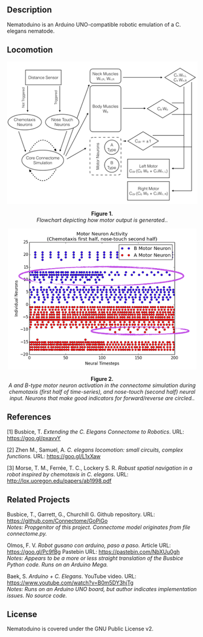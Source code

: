 ## Description

Nematoduino is an Arduino UNO-compatible robotic emulation of a C. elegans nematode.

## Locomotion

<p align="center"><img width=700 src="/images/flow.jpeg"></p>
<p align="center"><b>Figure 1.</b><br><i>Flowchart depicting how motor output is generated.</i>.</p>

<p align="center"><img width=500 src="/images/signature_motor_neurons.png"></p>
<p align="center"><b>Figure 2.</b><br><i>A and B-type motor neuron activation in the connectome simulation during
chemotaxis (first half of time-series), and nose-touch (second half) neural input. Neurons that make good indicators
for forward/reverse are circled.</i>.</p>

## References

[1] Busbice, T. *Extending the C. Elegans Connectome to Robotics*. URL: https://goo.gl/pxavvY

[2] Zhen M., Samuel, A. *C. elegans locomotion: small circuits, complex functions.* URL: https://goo.gl/L1xXaw

[3] Morse, T. M., Ferrée, T. C., Lockery S. R. *Robust spatial navigation in a robot inspired by chemotaxis in C. elegans*.
URL: http://lox.uoregon.edu/papers/ab1998.pdf

## Related Projects

Busbice, T., Garrett, G., Churchill G. Github repository. URL: https://github.com/Connectome/GoPiGo  
*Notes: Propgenitor of this project. Connectome model originates from file connectome.py.*

Olmos, F. V. *Robot gusano con arduino, paso a paso.* Article URL: https://goo.gl/Pc9fBg Pastebin URL: https://pastebin.com/NbXUu0gh  
*Notes: Appears to be a more or less straight translation of the Busbice Python code. Runs on an Arduino Mega.*

Baek, S. *Arduino + C. Elegans*. YouTube video. URL: https://www.youtube.com/watch?v=B0m5DY3hjTg  
*Notes: Runs on an Arduino UNO board, but author indicates implementation issues. No source code.*

## License

Nematoduino is covered under the GNU Public License v2.
